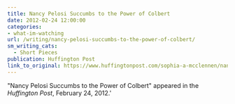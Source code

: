 ```yaml
---
title: Nancy Pelosi Succumbs to the Power of Colbert
date: 2012-02-24 12:00:00
categories: 
- what-im-watching
url: /writing/nancy-pelosi-succumbs-to-the-power-of-colbert/
sm_writing_cats:
  - Short Pieces
publication: Huffington Post
link_to_original: https://www.huffingtonpost.com/sophia-a-mcclennen/nancy-pelosi-succumbs-to-_b_1299738.html
---
```

"Nancy Pelosi Succumbs to the Power of Colbert" appeared in the <em>Huffington Post</em>, February 24, 2012.'
